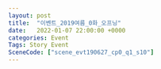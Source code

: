 ```yaml
---
layout: post
title:  "이벤트_2019여름_0화_오프닝"
date:   2022-01-07 22:00:00 +0000
categories: Event
Tags: Story Event
SceneCode: ["scene_evt190627_cp0_q1_s10"]
---
```

